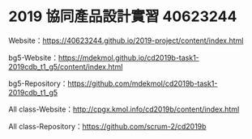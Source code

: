 # 2019 協同產品設計實習 40623244

Website：https://40623244.github.io/2019-project/content/index.html

bg5-Website：https://mdekmol.github.io/cd2019b-task1-2019cdb_t1_g5/content/index.html

bg5-Repository：https://github.com/mdekmol/cd2019b-task1-2019cdb_t1_g5

All class-Website：http://cpgx.kmol.info/cd2019b/content/index.html

All class-Repository：https://github.com/scrum-2/cd2019b
